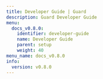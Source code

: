 ```yaml
---
title: Developer Guide | Guard
description: Guard Developer Guide
menu:
  docs_v0.8.0:
    identifier: developer-guide
    name: Developer Guide
    parent: setup
    weight: 40
menu_name: docs_v0.8.0
info:
  version: v0.8.0
---
```


